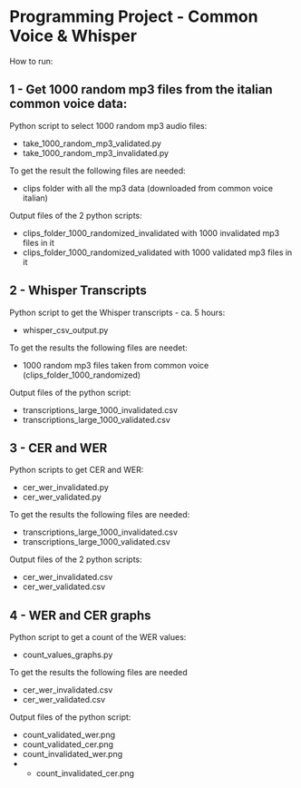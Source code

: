 # Programming Project - Common Voice & Whisper

How to run:

## 1 - Get 1000 random mp3 files from the italian common voice data:

Python script to select 1000 random mp3 audio files:
* take_1000_random_mp3_validated.py
* take_1000_random_mp3_invalidated.py

To get the result the following files are needed:
* clips folder with all the mp3 data (downloaded from common voice italian)

Output files of the 2 python scripts:
* clips_folder_1000_randomized_invalidated with 1000 invalidated mp3 files in it
* clips_folder_1000_randomized_validated with 1000 validated mp3 files in it   
  


## 2 - Whisper Transcripts

Python script to get the Whisper transcripts - ca. 5 hours:
* whisper_csv_output.py

To get the results the following files are needet:
* 1000 random mp3 files taken from common voice (clips_folder_1000_randomized)

Output files of the python script:
* transcriptions_large_1000_invalidated.csv
* transcriptions_large_1000_validated.csv


## 3  - CER and WER

Python scripts to get CER and WER:
* cer_wer_invalidated.py
* cer_wer_validated.py

To get the results the following files are needed:
* transcriptions_large_1000_invalidated.csv
* transcriptions_large_1000_validated.csv

Output files of the 2 python scripts:
* cer_wer_invalidated.csv
* cer_wer_validated.csv

## 4 - WER and CER graphs

Python script to get a count of the WER values:
* count_values_graphs.py

To get the results the following files are needed
* cer_wer_invalidated.csv
* cer_wer_validated.csv

Output files of the python script:
* count_validated_wer.png
* count_validated_cer.png
* count_invalidated_wer.png
* * count_invalidated_cer.png
